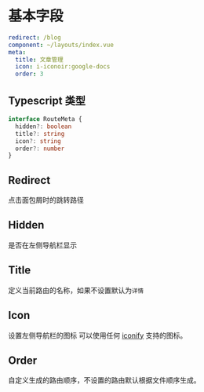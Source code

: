 # 基本字段
``` yaml
redirect: /blog
component: ~/layouts/index.vue
meta:
  title: 文章管理
  icon: i-iconoir:google-docs
  order: 3
```

## Typescript 类型
``` ts
interface RouteMeta {
  hidden?: boolean
  title?: string
  icon?: string
  order?: number
}
```
## Redirect
点击面包屑时的跳转路径
## Hidden
是否在左侧导航栏显示
## Title
定义当前路由的名称，如果不设置默认为`详情`
## Icon
设置左侧导航栏的图标 可以使用任何 [iconify](https://github.com/iconify/iconify) 支持的图标。
## Order
自定义生成的路由顺序，不设置的路由默认根据文件顺序生成。